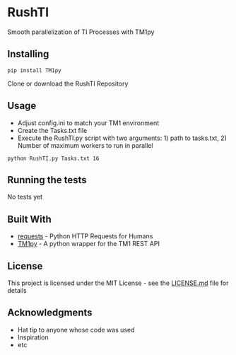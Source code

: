 # RushTI

Smooth parallelization of TI Processes with TM1py

## Installing


```
pip install TM1py
```

Clone or download the RushTI Repository


## Usage

* Adjust config.ini to match your TM1 environment
* Create the Tasks.txt file
* Execute the RushTI.py script with two arguments: 1) path to tasks.txt, 2) Number of maximum workers to run in parallel
```
python RushTI.py Tasks.txt 16
```

## Running the tests

No tests yet


## Built With

* [requests](http://docs.python-requests.org/en/master/) - Python HTTP Requests for Humans
* [TM1py](https://maven.apache.org/) - A python wrapper for the TM1 REST API


## License

This project is licensed under the MIT License - see the [LICENSE.md](LICENSE.md) file for details


## Acknowledgments

* Hat tip to anyone whose code was used
* Inspiration
* etc
